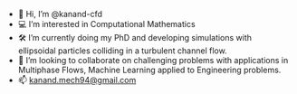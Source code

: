 - 👋 Hi, I’m @kanand-cfd
- 💻 I’m interested in Computational Mathematics
- 🛠️ I’m currently doing my PhD and developing simulations with ellipsoidal particles colliding in a turbulent channel flow.
- 🔗 I’m looking to collaborate on challenging problems with applications in Multiphase Flows, Machine Learning applied to Engineering problems.
- 📫 kanand.mech94@gmail.com
